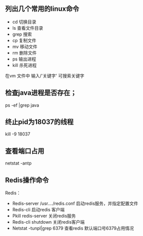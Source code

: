 ## 列出几个常用的linux命令
- cd 切换目录
- ls 查看文件目录 
- grep 搜索
- cp 复制文件
- mv 移动文件
- rm 删除文件
- ps 输出进程
- kill 杀死进程

在vm 文件中 输入/'关键字' 可搜索关键字

## 检查java进程是否存在；
 ps -ef |grep java

## 终止pid为18037的线程
 kill -9 18037

## 查看端口占用
 netstat -antp
 
 
## Redis操作命令
Redis：

- Redis-server /usr..../redis.conf 启动redis服务，并指定配置文件
- Redis-cli 启动redis 客户端
- Pkill redis-server 关闭redis服务
- Redis-cli shutdown 关闭redis客户端
- Netstat -tunpl|grep 6379 查看redis 默认端口号6379占用情况
